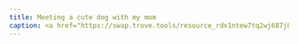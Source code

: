 ```yaml
---
title: Meeting a cute dog with my mom
caption: <a href="https://swap.trove.tools/resource_rdx1ntew7tq2wj687j858e9g5zf9n9kz58wjdrlu4nz3yvln7ct3zawpmk+component_rdx1cr2pae6pjxrfxc9gtpwppkq9etexsn9zkwdcyukrxs9wcmynldkkgm">Get this NFT on TROVE.</a>
---
```

